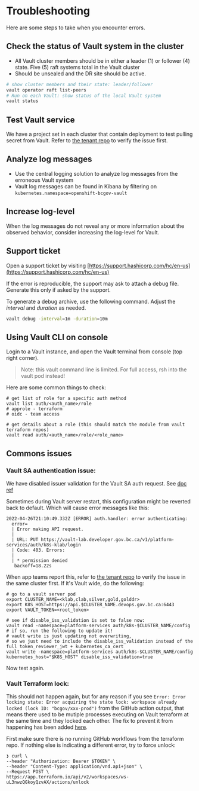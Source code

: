 # Troubleshooting

Here are some steps to take when you encounter errors.

## Check the status of Vault system in the cluster

- All Vault cluster members should be in either a leader (1) or follower (4) state. Five (5) raft systems total in the Vault cluster
- Should be unsealed and the DR site should be active.

```bash
# show cluster members and their state: leader/follower
vault operator raft list-peers
# Run on each Vault: show status of the local Vault system
vault status
```

## Test Vault service

We have a project set in each cluster that contain deployment to test pulling secret from Vault. Refer to [the tenant repo](https://github.com/bcgov-c/tenant-gitops-ea8776) to verify the issue first.


## Analyze log messages

- Use the central logging solution to analyze log messages from the erroneous Vault system
- Vault log messages can be found in Kibana by filtering on `kubernetes.namespace=openshift-bcgov-vault`

## Increase log-level

When the log messages do not reveal any or more information about the
observed behavior, consider increasing the log-level for Vault.

## Support ticket

Open a support ticket by visiting
[https://support.hashicorp.com/hc/en-us](https://support.hashicorp.com/hc/en-us)

If the error is reproducible, the support may ask to attach a debug file.
Generate this only if asked by the support.

To generate a debug archive, use the following command. Adjust the
*interval* and *duration* as needed.

```bash
vault debug -interval=1m -duration=10m
```

## Using Vault CLI on console

Login to a Vault instance, and open the Vault terminal from console (top right corner).

> Note: this vault command line is limited. For full access, rsh into the vault pod instead!

Here are some common things to check:
```shell
# get list of role for a specific auth method
vault list auth/<auth_name>/role
# approle - terraform
# oidc - team access

# get details about a role (this should match the module from vault terraform repos)
vault read auth/<auth_name>/role/<role_name>
```

## Commons issues

### Vault SA authentication issue:

We have disabled issuer validation for the Vault SA auth request. See [doc ref](https://discuss.hashicorp.com/t/after-upgrading-to-kubernetes-1-21-kubernetes-authentication-request-to-vault-fails-with-permission-denied/29392/2)

Sometimes during Vault server restart, this configuration might be reverted back to default. Which will cause error messages like this:
```shell
2022-04-26T21:10:49.332Z [ERROR] auth.handler: error authenticating:
  error=
  | Error making API request.
  |
  | URL: PUT https://vault-lab.developer.gov.bc.ca/v1/platform-services/auth/k8s-klab/login
  | Code: 403. Errors:
  |
  | * permission denied
   backoff=18.22s
```

When app teams report this, refer to [the tenant repo](https://github.com/bcgov-c/tenant-gitops-ea8776) to verify the issue in the same cluster first. If it's Vault wide, do the following:
```shell
# go to a vault server pod
export CLUSTER_NAME=<klab,clab,silver,gold,golddr>
export K8S_HOST=https://api.$CLUSTER_NAME.devops.gov.bc.ca:6443
export VAULT_TOKEN=<root_token>

# see if disable_iss_validation is set to false now:
vault read -namespace=platform-services auth/k8s-$CLUSTER_NAME/config
# if so, run the following to update it!
# vault write is just updating not overwriting,
# so we just need to include the disable_iss_validation instead of the full token_reviewer_jwt + kubernetes_ca_cert
vault write -namespace=platform-services auth/k8s-$CLUSTER_NAME/config kubernetes_host="$K8S_HOST" disable_iss_validation=true
```

Now test again.

### Vault Terraform lock:

This should not happen again, but for any reason if you see `Error: Error locking state: Error acquiring the state lock: workspace already locked (lock ID: "bcgov/xxx-prod")` from the GitHub action output, that means there used to be mutiple processes executing on Vault terraform at the same time and they locked each other. The fix to prevent it from happening has been added [here](https://github.com/bcgov-c/terraform-vault-prod/pull/161).

First make sure there is no running GitHub workflows from the terraform repo. If nothing else is indicating a different error, try to force unlock:
```shell
❯ curl \
--header "Authorization: Bearer $TOKEN" \
--header "Content-Type: application/vnd.api+json" \
--Request POST \
https://app.terraform.io/api/v2/workspaces/ws-uL3nwzQGkoyQzvAX/actions/unlock
```
